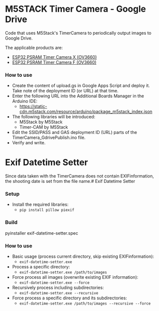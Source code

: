# M5STACK Timer Camera - Google Drive

Code that uses M5Stack's TimerCamera to periodically output images to Google Drive.

The applicable products are:
- [ESP32 PSRAM Timer Camera X (OV3660)](https://shop.m5stack.com/products/esp32-psram-timer-camera-x-ov3660)
- [ESP32 PSRAM Timer Camera F (OV3660)](https://shop.m5stack.com/products/esp32-psram-timer-camera-fisheye-ov3660)


### How to use

- Create the content of upload.gs in Google Apps Script and deploy it. Take note of the deployment ID (or URL) at that time.
- Enter the following URL into the Additional Boards Manager in the Arduino IDE:
    -  https://static-cdn.m5stack.com/resource/arduino/package_m5stack_index.json
- The following libraries will be introduced:
    - M5Stack by M5Stack
    - Timer-CAM by M5Stack
- Edit the SSID/PASS and GAS deployment ID (URL) parts of the TimerCamera_GdrivePublish.ino file.
- Verify and write.



# Exif Datetime Setter

Since data taken with the TimerCamera does not contain EXIF ​​information, the shooting date is set from the file name.# Exif Datetime Setter

### Setup
- Install the required libraries:
    - `pip install pillow piexif`


### Build
pyinstaller exif-datetime-setter.spec


### How to use

- Basic usage (process current directory, skip existing EXIF ​​information):
    - `exif-datetime-setter.exe`
- Process a specific directory:
    - `exif-datetime-setter.exe /path/to/images`
- Force process all images (overwrite existing EXIF ​​information):
    - `exif-datetime-setter.exe --force`
- Recursively process including subdirectories:
    - `exif-datetime-setter.exe --recursive`
- Force process a specific directory and its subdirectories:
    - `exif-datetime-setter.exe /path/to/images --recursive --force`
